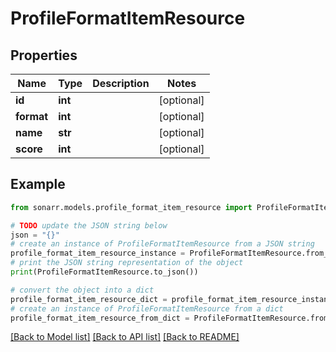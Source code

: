 # ProfileFormatItemResource


## Properties

Name | Type | Description | Notes
------------ | ------------- | ------------- | -------------
**id** | **int** |  | [optional] 
**format** | **int** |  | [optional] 
**name** | **str** |  | [optional] 
**score** | **int** |  | [optional] 

## Example

```python
from sonarr.models.profile_format_item_resource import ProfileFormatItemResource

# TODO update the JSON string below
json = "{}"
# create an instance of ProfileFormatItemResource from a JSON string
profile_format_item_resource_instance = ProfileFormatItemResource.from_json(json)
# print the JSON string representation of the object
print(ProfileFormatItemResource.to_json())

# convert the object into a dict
profile_format_item_resource_dict = profile_format_item_resource_instance.to_dict()
# create an instance of ProfileFormatItemResource from a dict
profile_format_item_resource_from_dict = ProfileFormatItemResource.from_dict(profile_format_item_resource_dict)
```
[[Back to Model list]](../README.md#documentation-for-models) [[Back to API list]](../README.md#documentation-for-api-endpoints) [[Back to README]](../README.md)


